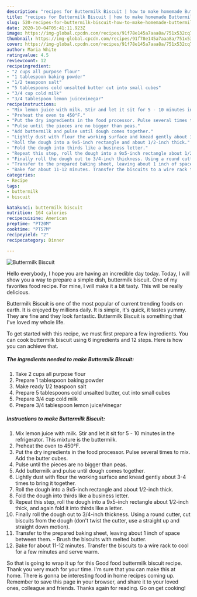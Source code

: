 ```yaml
---
description: "recipes for Buttermilk Biscuit | how to make homemade Buttermilk Biscuit"
title: "recipes for Buttermilk Biscuit | how to make homemade Buttermilk Biscuit"
slug: 520-recipes-for-buttermilk-biscuit-how-to-make-homemade-buttermilk-biscuit
date: 2020-10-04T05:41:11.923Z
image: https://img-global.cpcdn.com/recipes/91f78e145a7aaa8a/751x532cq70/buttermilk-biscuit-recipe-main-photo.jpg
thumbnail: https://img-global.cpcdn.com/recipes/91f78e145a7aaa8a/751x532cq70/buttermilk-biscuit-recipe-main-photo.jpg
cover: https://img-global.cpcdn.com/recipes/91f78e145a7aaa8a/751x532cq70/buttermilk-biscuit-recipe-main-photo.jpg
author: Maria White
ratingvalue: 4.5
reviewcount: 12
recipeingredient:
- "2 cups all purpose flour"
- "1 tablespoon baking powder"
- "1/2 teaspoon salt"
- "5 tablespoons cold unsalted butter cut into small cubes"
- "3/4 cup cold milk"
- "3/4 tablespoon lemon juicevinegar"
recipeinstructions:
- "Mix lemon juice with milk. Stir and let it sit for 5 - 10 minutes in the refrigerator. This mixture is the buttermilk."
- "Preheat the oven to 450°F."
- "Put the dry ingredients in the food processor. Pulse several times to mix. Add the butter cubes."
- "Pulse until the pieces are no bigger than peas."
- "Add buttermilk and pulse until dough comes together."
- "Lightly dust with flour the working surface and knead gently about 3-4 times to bring it together."
- "Roll the dough into a 9x5-inch rectangle and about 1/2-inch thick."
- "Fold the dough into thirds like a business letter."
- "Repeat this step, roll the dough into a 9x5-inch rectangle about 1/2-inch thick, and again fold it into thirds like a letter."
- "Finally roll the dough out to 3/4-inch thickness. Using a round cutter, cut biscuits from the dough (don&#39;t twist the cutter, use a straight up and straight down motion)."
- "Transfer to the prepared baking sheet, leaving about 1 inch of space between them.  Brush the biscuits with melted butter."
- "Bake for about 11-12 minutes. Transfer the biscuits to a wire rack to cool for a few minutes and serve warm."
categories:
- Recipe
tags:
- buttermilk
- biscuit

katakunci: buttermilk biscuit 
nutrition: 164 calories
recipecuisine: American
preptime: "PT20M"
cooktime: "PT57M"
recipeyield: "2"
recipecategory: Dinner

---
```



![Buttermilk Biscuit](https://img-global.cpcdn.com/recipes/91f78e145a7aaa8a/751x532cq70/buttermilk-biscuit-recipe-main-photo.jpg)

Hello everybody, I hope you are having an incredible day today. Today, I will show you a way to prepare a simple dish, buttermilk biscuit. One of my favorites food recipe. For mine, I will make it a bit tasty. This will be really delicious.



Buttermilk Biscuit is one of the most popular of current trending foods on earth. It is enjoyed by millions daily. It is simple, it's quick, it tastes yummy. They are fine and they look fantastic. Buttermilk Biscuit is something that I've loved my whole life.


To get started with this recipe, we must first prepare a few ingredients. You can cook buttermilk biscuit using 6 ingredients and 12 steps. Here is how you can achieve that.

<!--inarticleads1-->

##### The ingredients needed to make Buttermilk Biscuit:

1. Take 2 cups all purpose flour
1. Prepare 1 tablespoon baking powder
1. Make ready 1/2 teaspoon salt
1. Prepare 5 tablespoons cold unsalted butter, cut into small cubes
1. Prepare 3/4 cup cold milk
1. Prepare 3/4 tablespoon lemon juice/vinegar




<!--inarticleads2-->

##### Instructions to make Buttermilk Biscuit:

1. Mix lemon juice with milk. Stir and let it sit for 5 - 10 minutes in the refrigerator. This mixture is the buttermilk.
1. Preheat the oven to 450°F.
1. Put the dry ingredients in the food processor. Pulse several times to mix. Add the butter cubes.
1. Pulse until the pieces are no bigger than peas.
1. Add buttermilk and pulse until dough comes together.
1. Lightly dust with flour the working surface and knead gently about 3-4 times to bring it together.
1. Roll the dough into a 9x5-inch rectangle and about 1/2-inch thick.
1. Fold the dough into thirds like a business letter.
1. Repeat this step, roll the dough into a 9x5-inch rectangle about 1/2-inch thick, and again fold it into thirds like a letter.
1. Finally roll the dough out to 3/4-inch thickness. Using a round cutter, cut biscuits from the dough (don&#39;t twist the cutter, use a straight up and straight down motion).
1. Transfer to the prepared baking sheet, leaving about 1 inch of space between them.  - Brush the biscuits with melted butter.
1. Bake for about 11-12 minutes. Transfer the biscuits to a wire rack to cool for a few minutes and serve warm.




So that is going to wrap it up for this Good food buttermilk biscuit recipe. Thank you very much for your time. I'm sure that you can make this at home. There is gonna be interesting food in home recipes coming up. Remember to save this page in your browser, and share it to your loved ones, colleague and friends. Thanks again for reading. Go on get cooking!
